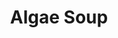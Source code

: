 ---
templateKey: blog-post
featuredpost: false
featuredimage: /assets/Algae_Soup.png
title: Algae Soup
description: Cooking
testfield: 912
---
